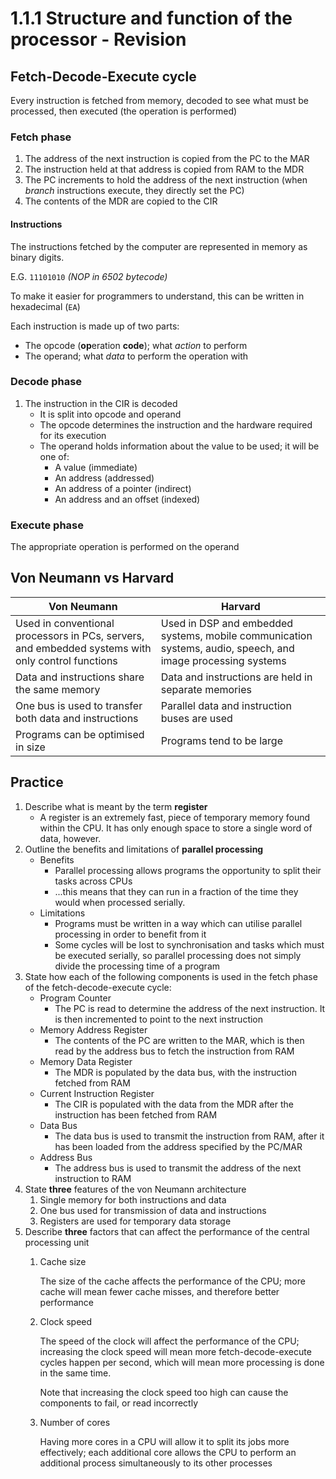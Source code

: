 # 1.1.1 Structure and function of the processor - Revision

## Fetch-Decode-Execute cycle

Every instruction is fetched from memory,
decoded to see what must be
processed, then executed (the operation is
performed)

### Fetch phase

1. The address of the next instruction is copied from the PC to the MAR
2. The instruction held at that address is copied from RAM to the MDR
3. The PC increments to hold the address of the next instruction (when *branch* instructions execute, they directly set the PC)
4. The contents of the MDR are copied to the CIR

#### Instructions

The instructions fetched by the computer are represented in memory as binary digits.

E.G. `11101010` *(NOP in 6502 bytecode)*

To make it easier for programmers to understand, this can be written in hexadecimal (`EA`)

Each instruction is made up of two parts:

- The opcode (**op**eration **code**); what *action* to perform
- The operand; what *data* to perform the operation with

### Decode phase

1. The instruction in the CIR is decoded
   - It is split into opcode and operand
   - The opcode determines the instruction and the hardware required for its execution
   - The operand holds information about the value to be used; it will be one of:
     - A value (immediate)
     - An address (addressed)
     - An address of a pointer (indirect)
     - An address and an offset (indexed)

### Execute phase

The appropriate operation is performed on the operand

## Von Neumann vs Harvard

| Von Neumann                                                                                       | Harvard                                                                                                     |
| ------------------------------------------------------------------------------------------------- | ----------------------------------------------------------------------------------------------------------- |
| Used in conventional processors in PCs, servers, and embedded systems with only control functions | Used in DSP and embedded systems, mobile communication systems, audio, speech, and image processing systems |
| Data and instructions share the same memory                                                       | Data and instructions are held in separate memories                                                         |
| One bus is used to transfer both data and instructions                                            | Parallel data and instruction buses are used                                                                |
| Programs can be optimised in size                                                                 | Programs tend to be large                                                                                   |
<!-- ??? -->

## Practice

1. Describe what is meant by the term **register**
   - A register is an extremely fast, piece of temporary memory found within the CPU. It has only enough space to store a single word of data, however.
2. Outline the benefits and limitations of **parallel processing**
   - Benefits
     - Parallel processing allows programs the opportunity to split their tasks across CPUs
     - ...this means that they can run in a fraction of the time they would when processed serially.
   - Limitations
     - Programs must be written in a way which can utilise parallel processing in order to benefit from it
     - Some cycles will be lost to synchronisation and tasks which must be executed serially, so parallel processing does not simply divide the processing time of a program
3. State how each of the following components is used in the fetch phase of the fetch-decode-execute cycle:
   - Program Counter
     - The PC is read to determine the address of the next instruction. It is then incremented to point to the next instruction
   - Memory Address Register
     - The contents of the PC are written to the MAR, which is then read by the address bus to fetch the instruction from RAM
   - Memory Data Register
     - The MDR is populated by the data bus, with the instruction fetched from RAM
   - Current Instruction Register
     - The CIR is populated with the data from the MDR after the instruction has been fetched from RAM
   - Data Bus
     - The data bus is used to transmit the instruction from RAM, after it has been loaded from the address specified by the PC/MAR
   - Address Bus
     - The address bus is used to transmit the address of the next instruction to RAM
4. State **three** features of the von Neumann architecture
   1. Single memory for both instructions and data
   2. One bus used for transmission of data and instructions
   3. Registers are used for temporary data storage
5. Describe **three** factors that can affect the performance of the central processing unit
   1. Cache size

      The size of the cache affects the performance of the CPU; more cache will mean fewer cache misses, and therefore better performance
   2. Clock speed

      The speed of the clock will affect the performance of the CPU; increasing the clock speed will mean more fetch-decode-execute cycles happen per second, which will mean more processing is done in the same time.

      Note that increasing the clock speed too high can cause the components to fail, or read incorrectly
   3. Number of cores

      Having more cores in a CPU will allow it to split its jobs more effectively; each additional core allows the CPU to perform an additional process simultaneously to its other processes
